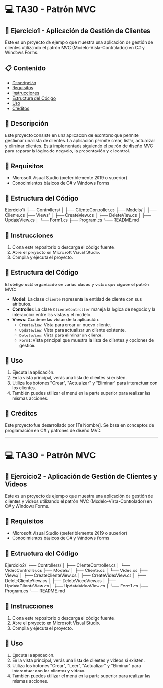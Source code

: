 ﻿# :computer: TA30 - Patrón MVC

## :page_with_curl: Ejercicio1 - Aplicación de Gestión de Clientes

Este es un proyecto de ejemplo que muestra una aplicación de gestión de clientes utilizando el patrón MVC (Modelo-Vista-Controlador) en C# y Windows Forms.

## :clipboard: Contenido

- [Descripción](#descripción)
- [Requisitos](#requisitos)
- [Instrucciones](#instrucciones)
- [Estructura del Código](#estructura-del-código)
- [Uso](#uso)
- [Créditos](#créditos)

## :page_facing_up: Descripción

Este proyecto consiste en una aplicación de escritorio que permite gestionar una lista de clientes. La aplicación permite crear, listar, actualizar y eliminar clientes. Está implementada siguiendo el patrón de diseño MVC para separar la lógica de negocio, la presentación y el control.

## :pushpin: Requisitos

- Microsoft Visual Studio (preferiblemente 2019 o superior)
- Conocimientos básicos de C# y Windows Forms

## :file_folder: Estructura del Código

Ejercicio1/
├── Controllers/
│ ├── ClienteController.cs
├── Models/
│ ├── Cliente.cs
├── Views/
│ ├── CreateView.cs
│ ├── DeleteView.cs
│ ├── UpdateView.cs
│ └── Form1.cs
├── Program.cs
└── README.md


## :memo: Instrucciones

1. Clona este repositorio o descarga el código fuente.
2. Abre el proyecto en Microsoft Visual Studio.
3. Compila y ejecuta el proyecto.

## :file_folder: Estructura del Código

El código está organizado en varias clases y vistas que siguen el patrón MVC:

- **Model**: La clase `Cliente` representa la entidad de cliente con sus atributos.
- **Controller**: La clase `ClienteController` maneja la lógica de negocio y la interacción entre las vistas y el modelo.
- **Views**: Contiene las vistas de la aplicación.
  - `CreateView`: Vista para crear un nuevo cliente.
  - `UpdateView`: Vista para actualizar un cliente existente.
  - `DeleteView`: Vista para eliminar un cliente.
  - `Form1`: Vista principal que muestra la lista de clientes y opciones de gestión.

## :rocket: Uso

1. Ejecuta la aplicación.
2. En la vista principal, verás una lista de clientes si existen.
3. Utiliza los botones "Crear", "Actualizar" y "Eliminar" para interactuar con los clientes.
4. También puedes utilizar el menú en la parte superior para realizar las mismas acciones.

## :clap: Créditos

Este proyecto fue desarrollado por [Tu Nombre]. Se basa en conceptos de programación en C# y patrones de diseño MVC.

---

# :computer: TA30 - Patrón MVC

## :page_with_curl: Ejercicio2 - Aplicación de Gestión de Clientes y Videos

Este es un proyecto de ejemplo que muestra una aplicación de gestión de clientes y videos utilizando el patrón MVC (Modelo-Vista-Controlador) en C# y Windows Forms.

## :pushpin: Requisitos

- Microsoft Visual Studio (preferiblemente 2019 o superior)
- Conocimientos básicos de C# y Windows Forms

## :file_folder: Estructura del Código

Ejercicio2/
├── Controllers/
│ ├── ClienteController.cs
│ └── VideoController.cs
├── Models/
│ ├── Cliente.cs
│ └── Video.cs
├── Views/
│ ├── CreateClienteView.cs
│ ├── CreateVideoView.cs
│ ├── DeleteClienteView.cs
│ ├── DeleteVideoView.cs
│ ├── UpdateClienteView.cs
│ ├── UpdateVideoView.cs
│ └── Form1.cs
├── Program.cs
└── README.md


## :memo: Instrucciones

1. Clona este repositorio o descarga el código fuente.
2. Abre el proyecto en Microsoft Visual Studio.
3. Compila y ejecuta el proyecto.

## :rocket: Uso

1. Ejecuta la aplicación.
2. En la vista principal, verás una lista de clientes y videos si existen.
3. Utiliza los botones "Crear", "Leer", "Actualizar" y "Eliminar" para interactuar con los clientes y videos.
4. También puedes utilizar el menú en la parte superior para realizar las mismas acciones.
